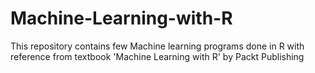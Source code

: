 # Machine-Learning-with-R
This repository contains few Machine learning programs done in R with reference from textbook 'Machine Learning with R'  by Packt Publishing 

